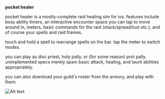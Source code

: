 **pocket healer**

pocket healer is a mostly-complete raid healing sim for ios. features include boss ability timers, an interactive encounter space you can tap to move around in, meters, basic commands for the raid (stack/spread/lust etc.), and of course your spells and raid frames.

touch and hold a spell to rearrange spells on the bar. tap the meter to switch modes.

you can play as disc priest, holy pally, or (for some reason) prot pally. unimplemented specs merely spam basic attack, healing, and taunt abilities appropriately.

you can also download your guild's roster from the armory, and play with them.

![Alt text](http://www.gygias.com/img/screens/hd1.jpg "screen")

